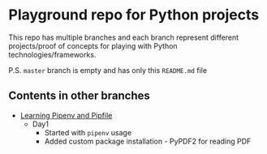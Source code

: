 # Playground repo for Python projects
This repo has multiple branches and each branch represent different projects/proof of concepts for playing with Python technologies/frameworks.

P.S. `master` branch is empty and has only this `README.md` file

## Contents in other branches
- [Learning Pipenv and Pipfile](https://github.com/TechPrimers/python-playground/tree/learn/pipenv-pipfile)
  - Day1 
    - Started with `pipenv` usage
    - Added custom package installation - PyPDF2 for reading PDF
